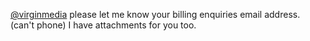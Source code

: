 <a href="http://twitter.com/virginmedia">@virginmedia</a> please let me know your billing enquiries email address. (can't phone) I have attachments for you too.